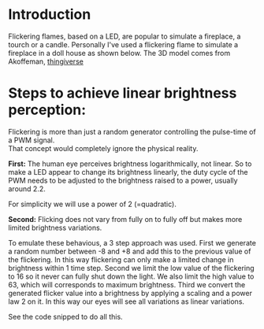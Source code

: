 # Introduction
Flickering flames, based on a LED, are popular to simulate a fireplace, a tourch or a candle.
Personally I've used a flickering flame to simulate a fireplace in a doll house as shown below.
The 3D model comes from Akoffeman, [thingiverse](https://www.thingiverse.com/thing:4503449)



# Steps to achieve linear brightness perception:
Flickering is more than just a random generator controlling the pulse-time of a PWM signal.  
That concept would completely ignore the physical reality.

**First:** The human eye perceives brightness logarithmically, not linear. 
So to make a LED appear to change its brightness linearly, the duty cycle of the PWM needs to be adjusted to the brightness raised to a power, usually around 2.2.

For simplicity we will use a power of 2 (=quadratic).

**Second:** Flicking does not vary from fully on to fully off but makes more limited brightness variations.

To emulate these behavious, a 3 step approach was used.
First we generate a random number between -8 and +8 and add this to the previous value of the flickering.
In this way flickering can only make a limited change in brightness within 1 time step.
Second we limit the low value of the flickering to 16 so it never can fully shut down the light. We also limit the high value to 63, which will corresponds to maximum brightness.
Third we convert the generated flicker value into a brightness by applying a scaling and a power law 2 on it. In this way our eyes will see all variations as linear variations.

See the code snipped to do all this. 

